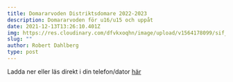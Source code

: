 ```yaml
---
title: Domararvoden Distriktsdomare 2022-2023
description: Domararvoden för u16/u15 och uppåt
date: 2021-12-13T13:26:10.401Z
img: https://res.cloudinary.com/dfvkxoqhn/image/upload/v1564178099/sif_logotyp_nyhet_800_mrt9ip.jpg
slug: ""
author: Robert Dahlberg
type: post
---
```

Ladda ner eller läs direkt i din telefon/dator [här](https://www.swehockey.se/globalassets/region-vast/dokument/domararvoden-region-vast--2022-2024.pdf)